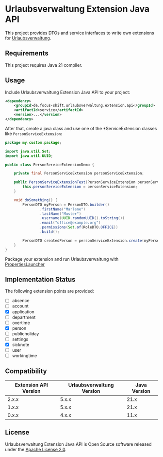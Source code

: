 # Urlaubsverwaltung Extension Java API

This project provides DTOs and service interfaces to write own extensions for [Urlaubsverwaltung](https://github.com/urlaubsverwaltung/urlaubsverwaltung).


## Requirements

This project requires Java 21 compiler.


## Usage

Include Urlaubsverwaltung Extension Java API to your project:

```xml
<dependency>
    <groupId>de.focus-shift.urlaubsverwaltung.extension.api</groupId>
    <artifactId>service</artifactId>
    <version>...</version>
</dependency>
```

After that, create a java class and use one of the *ServiceExtension classes like `PersonServiceExtension`:

```java
package my.custom.package;

import java.util.Set;
import java.util.UUID;

public class PersonServiceExtensionDemo {

    private final PersonServiceExtension personServiceExtension;

    public PersonServiceExtensionTest(PersonServiceExtension personServiceExtension) {
        this.personServiceExtension = personServiceExtension;
    }

    void doSomething() {
        PersonDTO myPerson = PersonDTO.builder()
                .firstName("Marlene")
                .lastName("Muster")
                .username(UUID.randomUUID().toString())
                .email("office@example.org")
                .permissions(Set.of(RoleDTO.OFFICE))
                .build();

        PersonDTO createdPerson = personServiceExtension.create(myPerson);
    }
}
```

Package your extension and run Urlaubsverwaltung with [PropertiesLauncher](https://docs.spring.io/spring-boot/docs/current/reference/html/executable-jar.html#appendix.executable-jar.property-launcher)


## Implementation Status

The following extension points are provided:

* [ ] absence
* [ ] account
* [x] application
* [ ] department
* [ ] overtime
* [x] person
* [ ] publicholiday
* [ ] settings
* [x] sicknote
* [ ] user
* [ ] workingtime

## Compatibility

| Extension API Version | Urlaubsverwaltung Version | Java Version |
|-----------------------|---------------------------|--------------|
| 2.x.x                 | 5.x.x                     | 21.x         |
| 1.x.x                 | 5.x.x                     | 21.x         |
| 0.x.x                 | 4.x.x                     | 11.x         |



## License

Urlaubsverwaltung Extension Java API is Open Source software released under the [Apache License 2.0](LICENSE).
